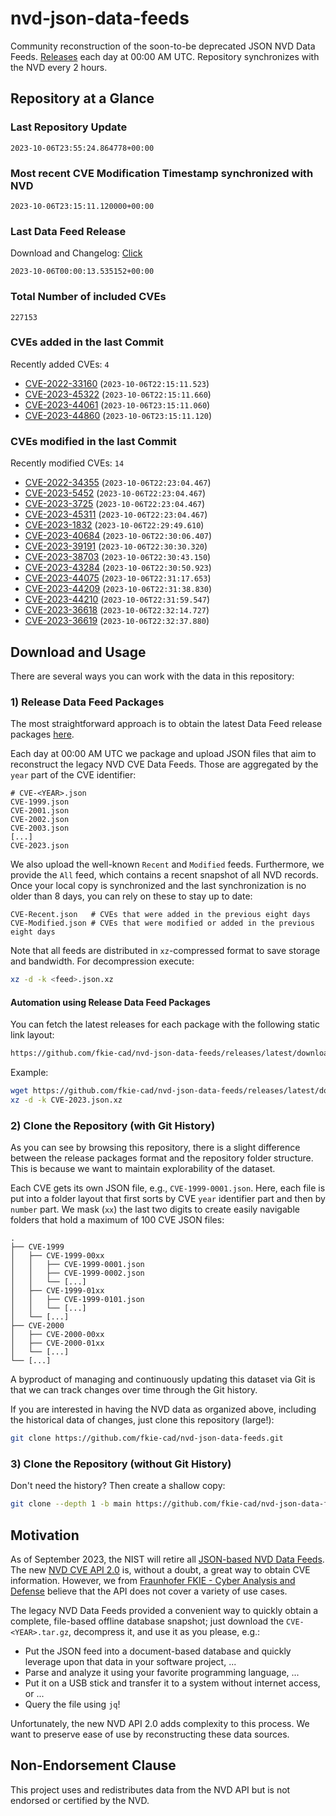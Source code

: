 # nvd-json-data-feeds

Community reconstruction of the soon-to-be deprecated JSON NVD Data Feeds. 
[Releases](https://github.com/fkie-cad/nvd-json-data-feeds/releases/latest) each day at 00:00 AM UTC.
Repository synchronizes with the NVD every 2 hours.

## Repository at a Glance

### Last Repository Update

```plain
2023-10-06T23:55:24.864778+00:00
```

### Most recent CVE Modification Timestamp synchronized with NVD

```plain
2023-10-06T23:15:11.120000+00:00
```

### Last Data Feed Release

Download and Changelog: [Click](https://github.com/fkie-cad/nvd-json-data-feeds/releases/latest)

```plain
2023-10-06T00:00:13.535152+00:00
```

### Total Number of included CVEs

```plain
227153
```

### CVEs added in the last Commit

Recently added CVEs: `4`

* [CVE-2022-33160](CVE-2022/CVE-2022-331xx/CVE-2022-33160.json) (`2023-10-06T22:15:11.523`)
* [CVE-2023-45322](CVE-2023/CVE-2023-453xx/CVE-2023-45322.json) (`2023-10-06T22:15:11.660`)
* [CVE-2023-44061](CVE-2023/CVE-2023-440xx/CVE-2023-44061.json) (`2023-10-06T23:15:11.060`)
* [CVE-2023-44860](CVE-2023/CVE-2023-448xx/CVE-2023-44860.json) (`2023-10-06T23:15:11.120`)


### CVEs modified in the last Commit

Recently modified CVEs: `14`

* [CVE-2022-34355](CVE-2022/CVE-2022-343xx/CVE-2022-34355.json) (`2023-10-06T22:23:04.467`)
* [CVE-2023-5452](CVE-2023/CVE-2023-54xx/CVE-2023-5452.json) (`2023-10-06T22:23:04.467`)
* [CVE-2023-3725](CVE-2023/CVE-2023-37xx/CVE-2023-3725.json) (`2023-10-06T22:23:04.467`)
* [CVE-2023-45311](CVE-2023/CVE-2023-453xx/CVE-2023-45311.json) (`2023-10-06T22:23:04.467`)
* [CVE-2023-1832](CVE-2023/CVE-2023-18xx/CVE-2023-1832.json) (`2023-10-06T22:29:49.610`)
* [CVE-2023-40684](CVE-2023/CVE-2023-406xx/CVE-2023-40684.json) (`2023-10-06T22:30:06.407`)
* [CVE-2023-39191](CVE-2023/CVE-2023-391xx/CVE-2023-39191.json) (`2023-10-06T22:30:30.320`)
* [CVE-2023-38703](CVE-2023/CVE-2023-387xx/CVE-2023-38703.json) (`2023-10-06T22:30:43.150`)
* [CVE-2023-43284](CVE-2023/CVE-2023-432xx/CVE-2023-43284.json) (`2023-10-06T22:30:50.923`)
* [CVE-2023-44075](CVE-2023/CVE-2023-440xx/CVE-2023-44075.json) (`2023-10-06T22:31:17.653`)
* [CVE-2023-44209](CVE-2023/CVE-2023-442xx/CVE-2023-44209.json) (`2023-10-06T22:31:38.830`)
* [CVE-2023-44210](CVE-2023/CVE-2023-442xx/CVE-2023-44210.json) (`2023-10-06T22:31:59.547`)
* [CVE-2023-36618](CVE-2023/CVE-2023-366xx/CVE-2023-36618.json) (`2023-10-06T22:32:14.727`)
* [CVE-2023-36619](CVE-2023/CVE-2023-366xx/CVE-2023-36619.json) (`2023-10-06T22:32:37.880`)


## Download and Usage

There are several ways you can work with the data in this repository:

### 1) Release Data Feed Packages

The most straightforward approach is to obtain the latest Data Feed release packages [here](https://github.com/fkie-cad/nvd-json-data-feeds/releases/latest).

Each day at 00:00 AM UTC we package and upload JSON files that aim to reconstruct the legacy NVD CVE Data Feeds.
Those are aggregated by the `year` part of the CVE identifier:

```
# CVE-<YEAR>.json
CVE-1999.json
CVE-2001.json
CVE-2002.json
CVE-2003.json
[...]
CVE-2023.json
```

We also upload the well-known `Recent` and `Modified` feeds.
Furthermore, we provide the `All` feed, which contains a recent snapshot of all NVD records.
Once your local copy is synchronized and the last synchronization is no older than 8 days, you can rely on these to stay up to date:

```plain
CVE-Recent.json   # CVEs that were added in the previous eight days
CVE-Modified.json # CVEs that were modified or added in the previous eight days
```

Note that all feeds are distributed in `xz`-compressed format to save storage and bandwidth.
For decompression execute:

```sh
xz -d -k <feed>.json.xz
```


#### Automation using Release Data Feed Packages

You can fetch the latest releases for each package with the following static link layout:

```sh
https://github.com/fkie-cad/nvd-json-data-feeds/releases/latest/download/CVE-<YEAR>.json.xz
```

Example:

```sh
wget https://github.com/fkie-cad/nvd-json-data-feeds/releases/latest/download/CVE-2023.json.xz
xz -d -k CVE-2023.json.xz
```

### 2) Clone the Repository (with Git History)

As you can see by browsing this repository, there is a slight difference between the release packages format and the repository folder structure.
This is because we want to maintain explorability of the dataset.

Each CVE gets its own JSON file, e.g., `CVE-1999-0001.json`.
Here, each file is put into a folder layout that first sorts by CVE `year` identifier part and then by `number` part.
We mask (`xx`) the last two digits to create easily navigable folders that hold a maximum of 100 CVE JSON files:

```plain
.
├── CVE-1999
│   ├── CVE-1999-00xx
│   │   ├── CVE-1999-0001.json
│   │   ├── CVE-1999-0002.json
│   │   └── [...]
│   ├── CVE-1999-01xx
│   │   ├── CVE-1999-0101.json
│   │   └── [...]
│   └── [...]
├── CVE-2000
│   ├── CVE-2000-00xx
│   ├── CVE-2000-01xx
│   └── [...]
└── [...]
```

A byproduct of managing and continuously updating this dataset via Git is that we can track changes over time through the Git history.

If you are interested in having the NVD data as organized above, including the historical data of changes, just clone this repository (large!):

```sh
git clone https://github.com/fkie-cad/nvd-json-data-feeds.git
```

### 3) Clone the Repository (without Git History)

Don't need the history? Then create a shallow copy:

```sh
git clone --depth 1 -b main https://github.com/fkie-cad/nvd-json-data-feeds.git
```

## Motivation

As of September 2023, the NIST will retire all [JSON-based NVD Data Feeds](https://nvd.nist.gov/vuln/data-feeds#divRetirementBanner-1).
The new [NVD CVE API 2.0](https://nvd.nist.gov/developers/vulnerabilities) is, without a doubt, a great way to obtain CVE information.
However, we from [Fraunhofer FKIE - Cyber Analysis and Defense](https://www.fkie.fraunhofer.de/en/departments/cad.html) believe that the API does not cover a variety of use cases.

The legacy NVD Data Feeds provided a convenient way to quickly obtain a complete, file-based offline database snapshot; just download the `CVE-<YEAR>.tar.gz`, decompress it, and use it as you please, e.g.:

* Put the JSON feed into a document-based database and quickly leverage upon that data in your software project, ...
* Parse and analyze it using your favorite programming language, ...
* Put it on a USB stick and transfer it to a system without internet access, or ...
* Query the file using `jq`!

Unfortunately, the new NVD API 2.0 adds complexity to this process.
We want to preserve ease of use by reconstructing these data sources.

## Non-Endorsement Clause

This project uses and redistributes data from the NVD API but is not endorsed or certified by the NVD.